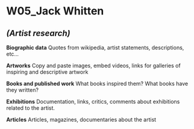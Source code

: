 # W05_Jack Whitten

## *(Artist research)*

**Biographic data**
Quotes from wikipedia, artist statements, descriptions, etc…

**Artworks**
Copy and paste images, embed videos, links for galleries of inspiring and descriptive artwork

**Books and published work**
What books inspired them?
What books have they written?

**Exhibitions**
Documentation, links, critics, comments about exhibitions related to the artist.

**Articles**
Articles, magazines, documentaries about the artist

